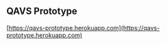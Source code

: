 QAVS Prototype
--------------

[https://qavs-prototype.herokuapp.com](https://qavs-prototype.herokuapp.com)
